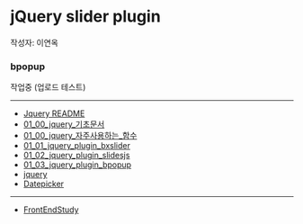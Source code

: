 # jQuery  slider plugin

작성자: 이연옥

### bpopup 

작업중 (업로드 테스트)

----


* [Jquery README](../README.md)
* [01_00_jquery_기초문서](01_00_jquery_기초문서.md)
* [01_00_jquery_자주사용하는_함수](01_00_jquery_자주사용하는_함수.md)
* [01_01_jquery_plugin_bxslider](01_01_jquery_plugin_bxslider.md)
* [01_02_jquery_plugin_slidesjs](01_02_jquery_plugin_slidesjs.md)
* [01_03_jquery_plugin_bpopup](01_03_jquery_plugin_bpopup.md)
* [jquery](jquery.md)
* [Datepicker](Datepicker.md)

----


* [FrontEndStudy](../../README.md)
